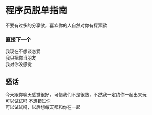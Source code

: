 # 程序员脱单指南

不要有过多的分享欲，喜欢你的人自然对你有探索欲  

### 直接下一个
我现在不想谈恋爱  
我只把你当朋友  
我对你没感觉  

## 骚话

今天跟你聊天感觉很好，可惜我们不是很熟，不然我一定约你一起出来玩  
可以试试吗 不想错过你  
可以试试吗，以后想每天都和你在一起  